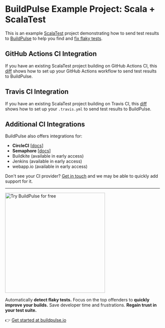 # BuildPulse Example Project: Scala + ScalaTest

This is an example [ScalaTest](https://www.scalatest.org/) project demonstrating how to send test results to [BuildPulse](https://buildpulse.io) to help you find and [fix flaky tests](https://buildpulse.io/products/flaky-tests).

## GitHub Actions CI Integration

If you have an existing ScalaTest project building on GitHub Actions CI, this [diff](https://github.com/buildpulse/buildpulse-example-scalatest/compare/pre-buildpulse...github-actions) shows how to set up your GitHub Actions workflow to send test results to BuildPulse.

## Travis CI Integration

If you have an existing ScalaTest project building on Travis CI, this [diff](https://github.com/buildpulse/buildpulse-example-scalatest/compare/pre-buildpulse...travis-ci) shows how to set up your `.travis.yml` to send test results to BuildPulse.

## Additional CI Integrations

BuildPulse also offers integrations for:

- **CircleCI** [[docs](https://circleci.com/developer/orbs/orb/workshop64/buildpulse)]
- **Semaphore** [[docs](https://github.com/buildpulse/buildpulse-semaphore)]
- Buildkite (available in early access)
- Jenkins (available in early access)
- webapp.io (available in early access)

Don't see your CI provider? [Get in touch](mailto:hello@buildpulse.io?body=%3C%3C%20Please%20tell%20us%20what%20CI%20service%20you%27re%20using.%20We%27ll%20follow%20up%20with%20you%20soon%21%20%3E%3E&amp;subject=Please%20add%20support%20for%20this%20CI%20service%20next) and we may be able to quickly add support for it.

---

<p>
  <a href="https://buildpulse.io?utm_source=github.com&utm_campaign=example-repositories&utm_content=scalatest-button">
    <img width="325" title="Automatically detect flaky ScalaTest tests with BuildPulse" alt="Try BuildPulse for free" src="https://user-images.githubusercontent.com/2988/86935247-9f059b80-c10a-11ea-9579-575b357e70d6.png">
  </a>
</p>

Automatically **detect flaky tests.** Focus on the top offenders to **quickly improve your builds.** Save developer time and frustrations. **Regain trust in your test suite.**

👉 [Get started at buildpulse.io](https://buildpulse.io?utm_source=github.com&utm_campaign=example-repositories&utm_content=scalatest-text-link)
